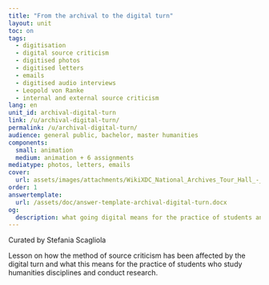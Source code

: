 ```yaml
---
title: "From the archival to the digital turn"
layout: unit
toc: on
tags:
  - digitisation
  - digital source criticism
  - digitised photos
  - digitised letters
  - emails
  - digitised audio interviews
  - Leopold von Ranke
  - internal and external source criticism
lang: en
unit_id: archival-digital-turn
link: /u/archival-digital-turn/
permalink: /u/archival-digital-turn/
audience: general public, bachelor, master humanities
components:
  small: animation
  medium: animation + 6 assignments
mediatype: photos, letters, emails
cover:
  url: assets/images/attachments/WikiXDC_National_Archives_Tour_Hall_-_Stierch.jpg
order: 1
answertemplate:
  url: /assets/doc/answer-template-archival-digital-turn.docx
og:
  description: what going digital means for the practice of students and researchers of humanities disciplines
---
```

Curated by Stefania Scagliola

Lesson on how the method of source criticism has been affected by the digital turn and what this means for the practice of students who study humanities disciplines and conduct research.

<!-- more -->
